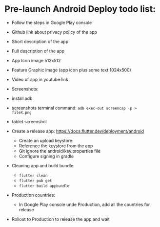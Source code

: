 # Pre-launch Android Deploy todo list:

- Follow the steps in Google Play console

- Github link about privacy policy of the app

- Short description of the app

- Full description of the app

- App Icon image 512x512

- Feature Graphic image (app icon plus some text 1024x500)

- Video of app in youtube link

- Screenshots:
 - install adb
 - screenshots terminal command: `adb exec-out screencap -p > fileX.png`
 - tablet screenshot

- Create a release app: https://docs.flutter.dev/deployment/android
  - Create an upload keystore: 
  - Reference the keystore from the app
  - Git ignore the android/key.properties file
  - Configure signing in gradle

- Cleaning app and build bundle:
  - `flutter clean`
  - `flutter pub get`
  - `flutter build appbundle`

- Production countries:
  - In Google Play console unde Production, add all the countries for release

- Rollout to Production to release the app and wait

 